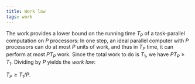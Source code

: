 ```yaml
---
title: Work law
tags: work
---
```


The work provides a lower bound on the running time $T_P$ of a task-parallel computation on $P$ processors:
In one step, an ideal parallel computer with $P$ processors can do at most $P$
units of work, and thus in $T_P$ time, it can perform at most $PT_P$ work. 
Since the total work to do is $T_1$, we have $PT_P \geq T_1$. Dividing by $P$ yields the *work law*:

$T_P \geq T_1/P$.
